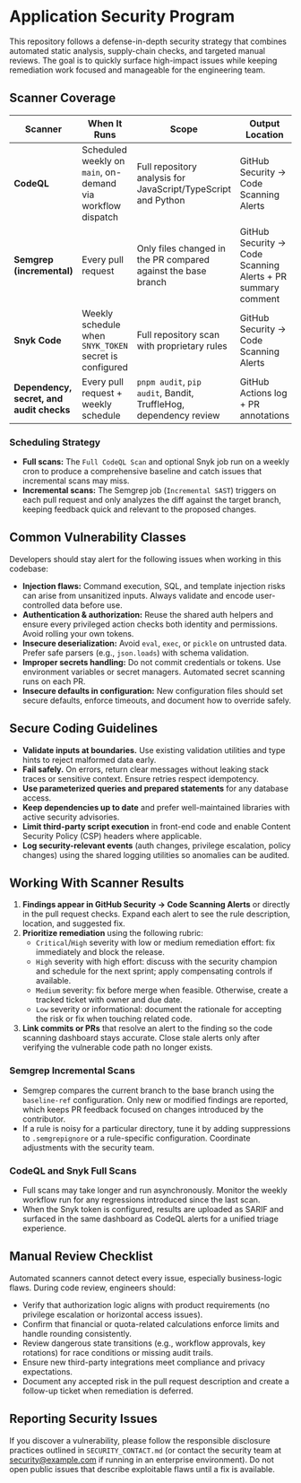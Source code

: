 # Application Security Program

This repository follows a defense-in-depth security strategy that combines automated
static analysis, supply-chain checks, and targeted manual reviews. The goal is to
quickly surface high-impact issues while keeping remediation work focused and
manageable for the engineering team.

## Scanner Coverage

| Scanner                                  | When It Runs                                                | Scope                                                            | Output Location                                             |
| ---------------------------------------- | ----------------------------------------------------------- | ---------------------------------------------------------------- | ----------------------------------------------------------- |
| **CodeQL**                               | Scheduled weekly on `main`, on-demand via workflow dispatch | Full repository analysis for JavaScript/TypeScript and Python    | GitHub Security → Code Scanning Alerts                      |
| **Semgrep (incremental)**                | Every pull request                                          | Only files changed in the PR compared against the base branch    | GitHub Security → Code Scanning Alerts + PR summary comment |
| **Snyk Code**                            | Weekly schedule when `SNYK_TOKEN` secret is configured      | Full repository scan with proprietary rules                      | GitHub Security → Code Scanning Alerts                      |
| **Dependency, secret, and audit checks** | Every pull request + weekly schedule                        | `pnpm audit`, `pip audit`, Bandit, TruffleHog, dependency review | GitHub Actions log + PR annotations                         |

### Scheduling Strategy

- **Full scans:** The `Full CodeQL Scan` and optional Snyk job run on a weekly cron to
  produce a comprehensive baseline and catch issues that incremental scans may miss.
- **Incremental scans:** The Semgrep job (`Incremental SAST`) triggers on each pull request
  and only analyzes the diff against the target branch, keeping feedback quick and relevant
  to the proposed changes.

## Common Vulnerability Classes

Developers should stay alert for the following issues when working in this codebase:

- **Injection flaws:** Command execution, SQL, and template injection risks can arise from
  unsanitized inputs. Always validate and encode user-controlled data before use.
- **Authentication & authorization:** Reuse the shared auth helpers and ensure every
  privileged action checks both identity and permissions. Avoid rolling your own tokens.
- **Insecure deserialization:** Avoid `eval`, `exec`, or `pickle` on untrusted data. Prefer
  safe parsers (e.g., `json.loads`) with schema validation.
- **Improper secrets handling:** Do not commit credentials or tokens. Use environment
  variables or secret managers. Automated secret scanning runs on each PR.
- **Insecure defaults in configuration:** New configuration files should set secure defaults,
  enforce timeouts, and document how to override safely.

## Secure Coding Guidelines

- **Validate inputs at boundaries.** Use existing validation utilities and type hints to
  reject malformed data early.
- **Fail safely.** On errors, return clear messages without leaking stack traces or
  sensitive context. Ensure retries respect idempotency.
- **Use parameterized queries and prepared statements** for any database access.
- **Keep dependencies up to date** and prefer well-maintained libraries with active
  security advisories.
- **Limit third-party script execution** in front-end code and enable Content Security
  Policy (CSP) headers where applicable.
- **Log security-relevant events** (auth changes, privilege escalation, policy changes)
  using the shared logging utilities so anomalies can be audited.

## Working With Scanner Results

1. **Findings appear in GitHub Security → Code Scanning Alerts** or directly in the pull
   request checks. Expand each alert to see the rule description, location, and suggested fix.
2. **Prioritize remediation** using the following rubric:
   - `Critical`/`High` severity with low or medium remediation effort: fix immediately and
     block the release.
   - `High` severity with high effort: discuss with the security champion and schedule for the
     next sprint; apply compensating controls if available.
   - `Medium` severity: fix before merge when feasible. Otherwise, create a tracked ticket
     with owner and due date.
   - `Low` severity or informational: document the rationale for accepting the risk or fix when
     touching related code.
3. **Link commits or PRs** that resolve an alert to the finding so the code scanning dashboard
   stays accurate. Close stale alerts only after verifying the vulnerable code path no longer
   exists.

### Semgrep Incremental Scans

- Semgrep compares the current branch to the base branch using the `baseline-ref`
  configuration. Only new or modified findings are reported, which keeps PR feedback focused
  on changes introduced by the contributor.
- If a rule is noisy for a particular directory, tune it by adding suppressions to
  `.semgrepignore` or a rule-specific configuration. Coordinate adjustments with the security
  team.

### CodeQL and Snyk Full Scans

- Full scans may take longer and run asynchronously. Monitor the weekly workflow run for any
  regressions introduced since the last scan.
- When the Snyk token is configured, results are uploaded as SARIF and surfaced in the same
  dashboard as CodeQL alerts for a unified triage experience.

## Manual Review Checklist

Automated scanners cannot detect every issue, especially business-logic flaws. During code
review, engineers should:

- Verify that authorization logic aligns with product requirements (no privilege escalation or
  horizontal access issues).
- Confirm that financial or quota-related calculations enforce limits and handle rounding
  consistently.
- Review dangerous state transitions (e.g., workflow approvals, key rotations) for race
  conditions or missing audit trails.
- Ensure new third-party integrations meet compliance and privacy expectations.
- Document any accepted risk in the pull request description and create a follow-up ticket when
  remediation is deferred.

## Reporting Security Issues

If you discover a vulnerability, please follow the responsible disclosure practices outlined in
`SECURITY_CONTACT.md` (or contact the security team at security@example.com if running in an
enterprise environment). Do not open public issues that describe exploitable flaws until a fix
is available.
